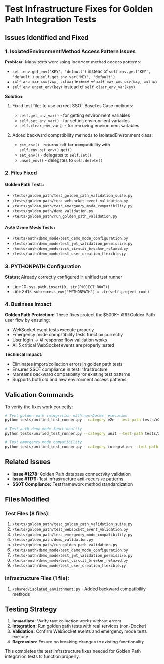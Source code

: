 # Test Infrastructure Fixes for Golden Path Integration Tests

## Issues Identified and Fixed

### 1. IsolatedEnvironment Method Access Pattern Issues

**Problem:** Many tests were using incorrect method access patterns:
- `self.env.get_env('KEY', 'default')` instead of `self.env.get('KEY', 'default')` or `self.get_env_var('KEY', 'default')`
- `self.env.set_env(key, value)` instead of `self.set_env_var(key, value)`
- `self.env.unset_env(key)` instead of `self.clear_env_var(key)`

**Solution:** 
1. Fixed test files to use correct SSOT BaseTestCase methods:
   - `self.get_env_var()` - for getting environment variables
   - `self.set_env_var()` - for setting environment variables  
   - `self.clear_env_var()` - for removing environment variables

2. Added backward compatibility methods to IsolatedEnvironment class:
   - `get_env()` - returns self for compatibility with `self.env.get_env().get()`
   - `set_env()` - delegates to `self.set()`
   - `unset_env()` - delegates to `self.delete()`

### 2. Files Fixed

#### Golden Path Tests:
- `/tests/golden_path/test_golden_path_validation_suite.py`
- `/tests/golden_path/test_websocket_event_validation.py` 
- `/tests/golden_path/test_emergency_mode_compatibility.py`
- `/tests/golden_path/demo_validation.py`
- `/tests/golden_path/run_golden_path_validation.py`

#### Auth Demo Mode Tests:
- `/tests/auth/demo_mode/test_demo_mode_configuration.py`
- `/tests/auth/demo_mode/test_jwt_validation_permissive.py`
- `/tests/auth/demo_mode/test_circuit_breaker_relaxed.py`
- `/tests/auth/demo_mode/test_user_creation_flexible.py`

### 3. PYTHONPATH Configuration

**Status:** Already correctly configured in unified test runner
- Line 10: `sys.path.insert(0, str(PROJECT_ROOT))`
- Line 2917: `subprocess_env['PYTHONPATH'] = str(self.project_root)`

### 4. Business Impact

**Golden Path Protection:** These fixes protect the $500K+ ARR Golden Path user flow by ensuring:
- WebSocket event tests execute properly
- Emergency mode compatibility tests function correctly
- User login → AI response flow validation works
- All 5 critical WebSocket events are properly tested

**Technical Impact:**
- Eliminates import/collection errors in golden path tests
- Ensures SSOT compliance in test infrastructure
- Maintains backward compatibility for existing test patterns
- Supports both old and new environment access patterns

## Validation Commands

To verify the fixes work correctly:

```bash
# Test golden path integration with non-Docker execution
python tests/unified_test_runner.py --category e2e --test-path tests/e2e/test_golden_path_ssot_integration.py --no-docker

# Test auth demo mode functionality  
python tests/unified_test_runner.py --category unit --test-path tests/auth/demo_mode/ --no-docker

# Test emergency mode compatibility
python tests/unified_test_runner.py --category integration --test-path tests/golden_path/test_emergency_mode_compatibility.py --no-docker
```

## Related Issues

- **Issue #1278:** Golden Path database connectivity validation
- **Issue #1176:** Test infrastructure anti-recursive patterns  
- **SSOT Compliance:** Test framework method standardization

## Files Modified

### Test Files (8 files):
1. `/tests/golden_path/test_golden_path_validation_suite.py`
2. `/tests/golden_path/test_websocket_event_validation.py`
3. `/tests/golden_path/test_emergency_mode_compatibility.py`
4. `/tests/golden_path/demo_validation.py`
5. `/tests/golden_path/run_golden_path_validation.py`
6. `/tests/auth/demo_mode/test_demo_mode_configuration.py`
7. `/tests/auth/demo_mode/test_jwt_validation_permissive.py`
8. `/tests/auth/demo_mode/test_circuit_breaker_relaxed.py`
9. `/tests/auth/demo_mode/test_user_creation_flexible.py`

### Infrastructure Files (1 file):
1. `/shared/isolated_environment.py` - Added backward compatibility methods

## Testing Strategy

1. **Immediate:** Verify test collection works without errors
2. **Integration:** Run golden path tests with real services (non-Docker)
3. **Validation:** Confirm WebSocket events and emergency mode tests execute
4. **Regression:** Ensure no breaking changes to existing functionality

This completes the test infrastructure fixes needed for Golden Path integration tests to function properly.